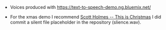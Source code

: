 - Voices produced with https://text-to-speech-demo.ng.bluemix.net/

- For the xmas demo I recommend [Scott Holmes -- This is Christmas](https://freemusicarchive.org/genre/Christmas) I did commit a silent file placeholder in the repository (slience.wav).
